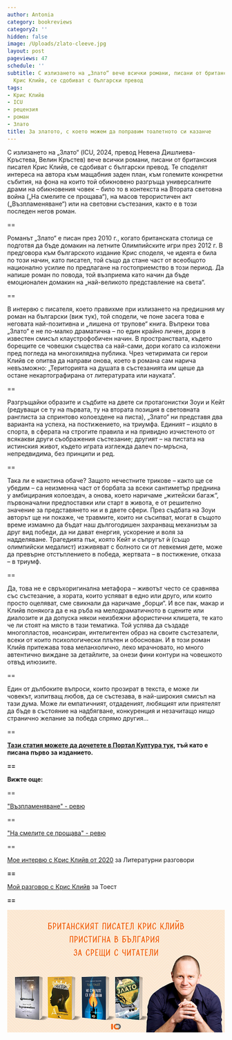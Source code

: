 ```yaml
---
author: Antonia
category: bookreviews
category2: ''
hidden: false
image: /Uploads/zlato-cleeve.jpg
layout: post
pageviews: 47
schedule: ''
subtitle: С излизането на „Злато“ вече всички романи, писани от британския писател
  Крис Клийв, се сдобиват с български превод
tags:
- Крис Клийв
- ICU
- рецензия
- роман
- Злато
title: За златото, с което можем да поправим тоалетното си казанче
---
```


С излизането на „Злато“ (ICU, 2024, превод Невена Дишлиева-Кръстева, Велин Кръстев) вече всички романи, писани от британския писател Крис Клийв, се сдобиват с български превод. Те споделят интереса на автора към мащабния заден план, към големите конкретни събития, на фона на които той обикновено разгръща универсалните драми на обикновения човек – било то в контекста на Втората световна война („На смелите се прощава“), на масов терористичен акт („Възпламеняване“) или на световни състезания, както е в този последен негов роман.

\==

Романът „Злато“ е писан през 2010 г., когато британската столица се подготвя да бъде домакин на летните Олимпийските игри през 2012 г. В предговора към българското издание Крис споделя, че идеята е била по този начин, като писател, той също да стане част от всеобщото национално усилие по предлагане на гостоприемство в този период. Да напише роман по повода, той възприема като начин да бъде емоционален домакин на „най-великото представление на света“.

\==

В интервю с писателя, което правихме при излизането на предишния му роман на български (виж тук), той сподели, че поне засега това е неговата най-позитивна и „лишена от трупове“ книга. Въпреки това „Злато“ е не по-малко драматична – по един крайно личен, дори в известен смисъл клаустрофобичен начин. В пространствата, където борещите се човешки същества са най-сами, дори когато са изложени пред погледа на многохилядна публика. Чрез четиримата си герои Клийв се опитва да направи онова, което в романа сам нарича невъзможно: „Територията на душата в състезанията им щеше да остане некартографирана от литературата или науката“.

\==

Разгръщайки образите и съдбите на двете си протагонистки Зоуи и Кейт (редуващи се ту на първата, ту на втората позиция в световната ранглиста за спринтово колоездене на писта), „Злато“ ни представя два варианта на успеха, на постижението, на триумфа. Единият – изцяло в спорта, в сферата на строгите правила и на привидно изчистеното от всякакви други съображения състезание; другият – на пистата на истинския живот, където играта изглежда далеч по-мръсна, непредвидима, без принципи и ред.

\==

Така ли е наистина обаче? Защото нечестните трикове – както ще се убедим – са неизменна част от борбата за всеки сантиметър преднина у амбицирания колоездач, а онова, което наричаме „житейски багаж“, първоначални предпоставки или старт в живота, е от решително значение за представянето ни и в двете сфери. През съдбата на Зоуи авторът ще ни покаже, че травмите, които ни съсипват, могат в същото време измамно да бъдат наш дългогодишен захранващ механизъм за друг вид победи, да ни дават енергия, ускорение и воля за надделяване. Трагедията пък, която Кейт и съпругът ѝ (също олимпийски медалист) изживяват с болното си от левкемия дете, може да превърне отстъплението в победа, жертвата – в постижение, отказа – в триумф.

\==

Да, това не е свръхоригинална метафора – животът често се сравнява със състезание, а хората, които успяват в едно или друго, или които просто оцеляват, сме свикнали да наричаме „борци“. И все пак, макар и Клийв понякога да е на ръба на мелодраматичното в сцените или диалозите и да допуска някои неизбежни афористични клишета, те като че ли стоят на място в тази тематика. Той успява да създаде многопластов, нюансиран, интелигентен образ на своите състезатели, всеки от които психологически плътен и обоснован. И в този роман Клийв притежава това меланхолично, леко мрачновато, но много автентично виждане за детайлите, за онези фини контури на човешкото отвъд илюзиите.

\==

Един от дълбоките въпроси, които прозират в текста, е може ли човекът, изпитващ любов, да се състезава, в най-широкия смисъл на тази дума. Може ли емпатичният, отдаденият, любящият или приятелят да бъде в състояние на надбягване, конкуренция и незачитащо нищо странично желание за победа спрямо другия...

\==

**[Тази статия можете да дочетете в Портал Култура тук](https://kultura.bg/web/%D0%BE%D1%82%D0%BA%D0%B0%D0%B7-%D0%BE%D1%82-%D1%83%D1%81%D0%BF%D0%B5%D1%85%D0%B0/), тъй като е писана първо за изданието.** 

**\==**

**Вижте още:**

\==

["Възпламеняване" - ревю](https://literaturnirazgovori.com/bookreviews/2019/05/16/13-12-%D1%80%D0%B5%D1%86%D0%B5%D0%BD%D0%B7%D0%B8%D1%8F-%D0%B2%D1%8A%D0%B7%D0%BF%D0%BB%D0%B0%D0%BC%D0%B5%D0%BD%D1%8F%D0%B2%D0%B0%D0%BD%D0%B5-%D0%BA%D1%80%D0%B8%D0%B9%D1%81-%D0%BA%D0%BB%D0%B8%D0%B9%D0%B2-%D0%BC%D0%B5%D0%B6%D0%B4%D1%83-%D0%B5%D0%BA%D1%81%D1%82%D0%B0%D0%B7%D0%B0-%D0%BD%D0%B0-%D0%BD%D0%B0%D1%81%D0%B8%D0%BB%D0%B8%D0%B5%D1%82%D0%BE-%D0%B8-%D0%BB%D1%8E%D0%B1%D0%BE%D0%B2%D1%82%D0%B0.html)

\==

["На смелите се прощава" - ревю](https://literaturnirazgovori.com/bookreviews/2020/12/16/12-14-%D0%BD%D0%B0-%D1%81%D0%BC%D0%B5%D0%BB%D0%B8%D1%82%D0%B5-%D1%81%D0%B5-%D0%BF%D1%80%D0%BE%D1%89%D0%B0%D0%B2%D0%B0-%D0%B7%D0%B0-%D0%BB%D1%8E%D0%B1%D0%BE%D0%B2%D1%82%D0%B0-%D0%B8-%D1%81%D0%B5%D0%B1%D0%B5%D0%BE%D1%81%D1%82%D0%BE%D1%8F%D0%B2%D0%B0%D0%BD%D0%B5%D1%82%D0%BE-%D0%BF%D0%BE-%D0%B2%D1%80%D0%B5%D0%BC%D0%B5-%D0%BD%D0%B0-%D0%B2%D0%BE%D0%B9%D0%BD%D0%B0.html)

\==

[Мое интервю с Крис Клийв от 2020](https://literaturnirazgovori.com/interviews/2020/12/21/11-47-%D0%BA%D1%80%D0%B8%D1%81-%D0%BA%D0%BB%D0%B8%D0%B9%D0%B2.html) за Литературни разговори

**\==**

[Мой разговор с Крис Клийв](https://www.toest.bg/za-praktikite-na-otkaza-i-izkustvoto-na-zhivota/) за Тоест

**\==**

![](/Uploads/chris-cleeve-in-bg.png)